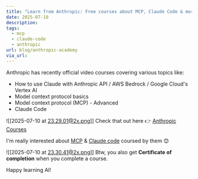 ```yaml
---
title: "Learn from Anthropic: Free courses about MCP, Claude Code & more"
date: 2025-07-10
description: 
tags:
  - mcp
  - claude-code
  - anthropic
url: blog/anthropic-academy
via_url:
---
```

Anthropic has recently official video courses covering various topics like:
- How to use Claude with Anthropic API / AWS Bedrock / Google Cloud's Vertex AI
- Model context protocol basics
- Model context protocol (MCP) - Advanced
- Claude Code

![[2025-07-10 at 23.29.01@2x.png]]
Check that out here 👉 [Anthropic Courses](https://anthropic.skilljar.com/)

I'm really interested about [MCP](https://anthropic.skilljar.com/introduction-to-model-context-protocol) & [Claude code](https://anthropic.skilljar.com/claude-code-in-action) coursed by them 😊

![[2025-07-10 at 23.30.41@2x.png]]
Btw, you also get **Certificate of completion** when you complete a course. 

Happy learning AI!